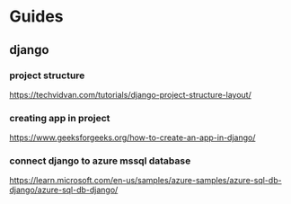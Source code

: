 # Guides
## django
### project structure
https://techvidvan.com/tutorials/django-project-structure-layout/
### creating app in project
https://www.geeksforgeeks.org/how-to-create-an-app-in-django/
### connect django to azure mssql database
https://learn.microsoft.com/en-us/samples/azure-samples/azure-sql-db-django/azure-sql-db-django/